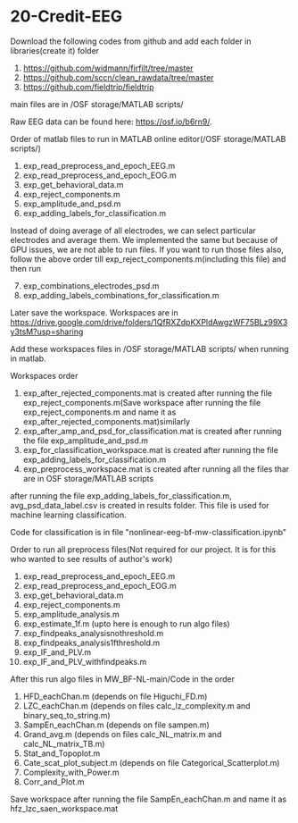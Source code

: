 # 20-Credit-EEG

Download the following codes from github and add each folder in libraries(create it) folder

1. https://github.com/widmann/firfilt/tree/master
2. https://github.com/sccn/clean_rawdata/tree/master
3. https://github.com/fieldtrip/fieldtrip

main files are in /OSF storage/MATLAB scripts/

Raw EEG data can be found here: https://osf.io/b6rn9/.

Order of matlab files to run in MATLAB online editor(/OSF storage/MATLAB scripts/)

1. exp_read_preprocess_and_epoch_EEG.m
2. exp_read_preprocess_and_epoch_EOG.m
3. exp_get_behavioral_data.m
4. exp_reject_components.m
5. exp_amplitude_and_psd.m
6. exp_adding_labels_for_classification.m

Instead of doing average of all electrodes, we can select particular electrodes and average them. We implemented the same but because of GPU issues, we are not able to run files. If you want to run those files also, follow the above order till exp_reject_components.m(including this file) and then run

7. exp_combinations_electrodes_psd.m
8. exp_adding_labels_combinations_for_classification.m
 

Later save the workspace. Workspaces are in https://drive.google.com/drive/folders/1QfRXZdpKXPldAwgzWF75BLz99X3y3tsM?usp=sharing

Add these workspaces files in /OSF storage/MATLAB scripts/ when running in matlab.

Workspaces order

1. exp_after_rejected_components.mat is created after running the file exp_reject_components.m(Save workspace after running the file exp_reject_components.m and name it as exp_after_rejected_components.mat)similarly
2. exp_after_amp_and_psd_for_classification.mat is created after running the file exp_amplitude_and_psd.m
3. exp_for_classification_workspace.mat is created after running the file exp_adding_labels_for_classification.m
4. exp_preprocess_workspace.mat is created after running all the files thar are in OSF storage/MATLAB scripts

after running the file exp_adding_labels_for_classification.m, avg_psd_data_label.csv is created in results folder. This file is used for machine learning classification.

Code for classification is in file "nonlinear-eeg-bf-mw-classification.ipynb"

Order to run all preprocess files(Not required for our project. It is for this who wanted to see results of author's work)

1. exp_read_preprocess_and_epoch_EEG.m
2. exp_read_preprocess_and_epoch_EOG.m
3. exp_get_behavioral_data.m
4. exp_reject_components.m
5. exp_amplitude_analysis.m
6. exp_estimate_1f.m   (upto here is enough to run algo files)
7. exp_findpeaks_analysisnothreshold.m
8. exp_findpeaks_analysis1fthreshold.m
9. exp_IF_and_PLV.m 
10. exp_IF_and_PLV_withfindpeaks.m

After this run algo files in MW_BF-NL-main/Code in the order

1. HFD_eachChan.m (depends on file Higuchi_FD.m)
2. LZC_eachChan.m (depends on files calc_lz_complexity.m and binary_seq_to_string.m)
3. SampEn_eachChan.m (depends on file sampen.m)
4. Grand_avg.m (depends on files calc_NL_matrix.m and calc_NL_matrix_TB.m)
5. Stat_and_Topoplot.m
6. Cate_scat_plot_subject.m (depends on file Categorical_Scatterplot.m)
7. Complexity_with_Power.m
8. Corr_and_Plot.m

Save workspace after running the file SampEn_eachChan.m and name it as hfz_lzc_saen_workspace.mat
